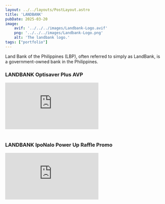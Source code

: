 ```yaml
---
layout: ../../layouts/PostLayout.astro
title: 'LANDBANK'
pubDate: 2025-03-20
image:
    avif: '../../../images/Landbank-Logo.avif'
    png: '../../../images/Landbank-Logo.png'
    alt: 'The landbank logo.'
tags: ["portfolio"]
---
```

Land Bank of the Philippines (LBP), often referred to simply as LandBank, is a government-owned bank in the Philippines. 

### LANDBANK Optisaver Plus AVP

<div class="embedded-video-container">
  <iframe src="https://www.youtube-nocookie.com/embed/PWcldgwsxR0?si=yxepgZMGH9XcydA3" 
          title="YouTube video player" 
          frameborder="0" 
          allow="accelerometer; autoplay; clipboard-write; encrypted-media; gyroscope; picture-in-picture; web-share" 
          referrerpolicy="strict-origin-when-cross-origin" 
          allowfullscreen></iframe>
</div>

<br>

### LANDBANK IpoNalo Power Up Raffle Promo

<div class="embedded-video-container">
  <iframe src="https://www.youtube-nocookie.com/embed/yhD5MuE_HXs?si=URQqBTF_pgIJKph5" 
          title="YouTube video player" 
          frameborder="0" 
          allow="accelerometer; autoplay; clipboard-write; encrypted-media; gyroscope; picture-in-picture; web-share" 
          referrerpolicy="strict-origin-when-cross-origin" 
          allowfullscreen></iframe>
</div>

<br>

<br>